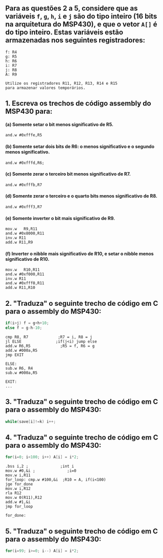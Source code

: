 ## Para as questões 2 a 5, considere que as variáveis `f`, `g`, `h`, `i` e `j` são do tipo inteiro (16 bits na arquitetura do MSP430), e que o vetor `A[]` é do tipo inteiro. Estas variáveis estão armazenadas nos seguintes registradores:
	f: R4
	g: R5
	h: R6
	i: R7
	j: R8
	A: R9

	Utilize os registradores R11, R12, R13, R14 e R15
	para armazenar valores temporários.

## 1. Escreva os trechos de código assembly do MSP430 para:
#### (a) Somente setar o bit menos significativo de R5.
```Assembly
and.w #0xfffe,R5
```
#### (b) Somente setar dois bits de R6: o menos significativo e o segundo menos significativo.
```Assembly
and.w #0xfffd,R6;
```
#### (c) Somente zerar o terceiro bit menos significativo de R7.
```Assembly
and.w #0xfffb,R7
```
#### (d) Somente zerar o terceiro e o quarto bits menos significativo de R8.
```Assembly
and.w #0xfff3,R7
```
#### (e) Somente inverter o bit mais significativo de R9.
```Assembly
mov.w	R9,R11
and.w #0x8000,R11
inv.w R11
add.w R11,R9
```
#### (f) Inverter o nibble mais significativo de R10, e setar o nibble menos significativo de R10.
```Assembly
mov.w	R10,R11
and.w #0xf000,R11
inv.w R11
and.w #0xfff0,R11
add.w R11,R10
```
## 2. "Traduza" o seguinte trecho de código em C para o assembly do MSP430:

```C
if(i>j) f = g+h+10;
else f = g-h-10;
```

```Assembly
cmp R8, R7			   ;R7 = i, R8 = j
jl ELSE				  ;if(j<i) jump else
add.w R6,R5  			;R5 = f, R6 = g
add.w #000a,R5
jmp EXIT

ELSE:
sub.w R6, R4
sub.w #000a,R5

EXIT:
...
```

## 3. "Traduza" o seguinte trecho de código em C para o assembly do MSP430:

```C
while(save[i]!=k) i++;
```

## 4. "Traduza" o seguinte trecho de código em C para o assembly do MSP430:

```C
for(i=0; i<100; i++) A[i] = i*2;
```

```Assembly
.bss i,2 ; 		 		;int i
mov.w #0,&i ;			   ;i=0
mov.w i,R11
for_loop: cmp.w #100,&i	 ;R10 = A, if(i<100)
jge for_done
mov.w i,R12
rla R12
mov.w 0(R11),R12
add.w #1,&i
jmp for_loop

for_done:
```

## 5. "Traduza" o seguinte trecho de código em C para o assembly do MSP430:

```C
for(i=99; i>=0; i--) A[i] = i*2;
```
<!--
```Assembly
.bss i,2 ;
mov.w #99,&i ;
fl_loop: call #do_dot ;
call #delay ;
call #do_dash ;
call #delay ;
dec.w &i ;
jnz fl_ck ;
for_done: ;
``` -->
